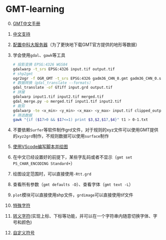 # GMT-learning

0. [GMT中文手册](https://docs.gmt-china.org/6.2/)

1. [中文支持](https://docs.gmt-china.org/6.2/chinese/windows/ )

2. [配置中科大服务器](https://docs.gmt-china.org/latest/conf/misc/)（为了更快地下载GMT官方提供的地形等数据）

3. 学会使用`gdal`、`gawk`等工具
    ```bash
    # 投影变换 EPSG:4326 WGS84
    gdalwarp -t_srs EPSG:4326 input.tif output.tif
    # shp2gmt
    ogr2ogr -f OGR_GMT -t_srs EPSG:4326 gadm36_CHN_0.gmt gadm36_CHN_0.shp
    # 数据转换（gdal_translate --formats）
    gdal_translate -of GTiff input.grd output.tif
    # 拼接
    gdalwarp input1.tif input2.tif merged.tif
    gdal_merge.py -o merged.tif input1.tif input2.tif
    # 裁剪
    gdalwarp -te <x_min> <y_min> <x_max> <y_max> input.tif clipped_output.tif
    # 筛选数据
    gawk "{if ($17>0 && $17<=1) print $3,$2,$17,$4}" t1 > 0-1.txt
    ```

4. 不要依赖`Surfer`等软件制作grd文件，对于规则的xyz文件可以使用GMT提供的`xyz2grd`制作，不规则数据可以使用`surface`制作

5. [使用VScode编写脚本并绘图](https://gmt-china.org/blog/vscode-usage/)

6. 在中文已经设置好的前提下，某些字乱码或者不显示（`gmt set PS_CHAR_ENCODING Standard+`）

7. 绘图设定范围时，可以直接使用`-Rtt.grd`

8. 查看所有参数（`gmt defaults -D`）、查看字体（`gmt text -L`）

9. `plot`模块可以直接使用shp文件，`grdimage`可以直接使用tif文件

10. [特殊字符](https://docs.gmt-china.org/6.2/basis/special-character/)

11. [转义字符](https://docs.gmt-china.org/6.2/basis/escape-character/)(实现上标、下标等功能，并可以在一个字符串内随意切换字体、字号和颜色)

12. [自定义符号](https://docs.gmt-china.org/latest/module/plot/#gmt)